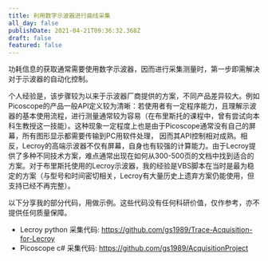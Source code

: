 ```yaml
---
title: 利用数字示波器进行曲线采集
all_day: false
publishDate: 2021-04-21T09:36:32.368Z
draft: false
featured: false
---
```

功耗信息的获取通常需要使用数字示波器，因而进行采集测量时，第一步即需解决对于示波器的自动化控制。

个人经验是，该步骤较为以来于示波器厂商提供的方案，不同产品差异较大。例如Picoscope的产品一般API定义较为清晰：若使用者有一定程序能力，且理解示波器的基本使用流程，进行测量通常较为容易（在布里斯托的课程中，曾有尝试向本科生教授这一技能）。这种现象一定程度上也是由于Picoscope通常没有自己的屏幕，所有图形显示都需要传输到PC用软件处理， 因而其API控制相对成熟。相反，Lecroy的高端示波器不仅有屏幕，自身也有较强的计算能力。由于Lecroy提供了多种不同技术方案，难点通常出现在如何从300-500页的文档中找到适合的方案。对于布里斯托使用的Lecroy示波器，我的经验是VBS脚本在当时是最为稳定的方案（与型号和时间密切相关，Lecroy有大量历史上遗弃方案仍能使用，但支持已经不再完整）。

以下分享我的部分代码，用做示例。这些代码没有任何科研价值，仅作参考，亦不提供任何质量保障。

* Lecroy python 采集代码: https://github.com/gs1989/Trace-Acquisition-for-Lecroy
* Picoscope c# 采集代码: https://github.com/gs1989/AcquisitionProject
